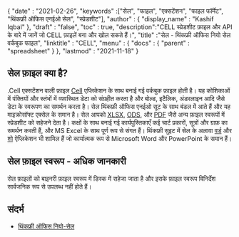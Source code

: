 {
  "date" : "2021-02-26",
  "keywords" :["सेल", "फाइल", "एक्सटेंशन", "फाइल फॉर्मेट", "थिंकफ्री ऑफिस एनईओ सेल", "स्प्रेडशीट"],
  "author" : {
    "display_name" : "Kashif Iqbal"
},
  "draft" : "false",
  "toc" : true,
  "description":"CELL स्प्रेडशीट फ़ाइल और API के बारे में जानें जो CELL फ़ाइलें बना और खोल सकते हैं।",
  "title" :"सेल - थिंकफ्री ऑफिस नियो सेल वर्कबुक फाइल",
  "linktitle" : "CELL",
  "menu" : {
    "docs" : {
      "parent" : "spreadsheet"
}
},
  "lastmod" : "2021-11-18"
}

## सेल फ़ाइल क्या है?

.Cell एक्सटेंशन वाली फ़ाइल [Cell](https://office.hancom.com/) एप्लिकेशन के साथ बनाई गई वर्कबुक फ़ाइल होती है। यह कोशिकाओं में पंक्तियों और स्तंभों में व्यवस्थित डेटा को संग्रहीत करता है और बोल्ड, इटैलिक, अंडरलाइन आदि जैसे डेटा के स्वरूपण का समर्थन करता है। सेल थिंकफ्री ऑफिस एनईओ सूट के साथ बंडल में आते हैं और यह माइक्रोसॉफ्ट एक्सेल के समान है। सेल आपको [XLSX](/hi/spreadsheet/xlsx/), [ODS](/hi/spreadsheet/ods/), और [PDF](/hi/pdf/) जैसे अन्य फ़ाइल स्वरूपों में स्प्रेडशीट को सहेजने देता है। कक्षों के साथ बनाई गई कार्यपुस्तिकाएँ कई चार्ट प्रकारों, सूत्रों और ग्राफ़ का समर्थन करती हैं, और MS Excel के साथ पूर्ण रूप से संगत हैं। थिंकफ्री सुइट में सेल के अलावा [वर्ड](https://office.hancom.com/) और [शो](https://office.hancom.com/) ऐप्लिकेशन भी शामिल हैं जो कार्यात्मक रूप से Microsoft Word और PowerPoint के समान हैं।

## सेल फ़ाइल स्वरूप - अधिक जानकारी

सेल फ़ाइलों को बाइनरी फ़ाइल स्वरूप में डिस्क में सहेजा जाता है और इसके फ़ाइल स्वरूप विनिर्देश सार्वजनिक रूप से उपलब्ध नहीं होते हैं।

## संदर्भ ##

* [थिंकफ्री ऑफिस नियो-सेल](https://office.hancom.com/)

